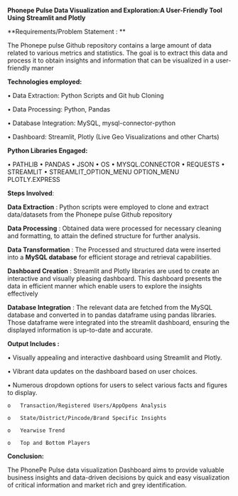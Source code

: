 **Phonepe Pulse Data Visualization and Exploration:A User-Friendly Tool Using Streamlit and Plotly**

**Requirements/Problem Statement : **

The Phonepe pulse Github repository contains a large amount of data related to
various metrics and statistics. The goal is to extract this data and process it to obtain
insights and information that can be visualized in a user-friendly manner

**Technologies employed:**

  •	Data Extraction:  Python Scripts and Git hub Cloning
  
  •	Data Processing: Python, Pandas
  
  •	Database Integration: MySQL, mysql-connector-python
  
  •	Dashboard: Streamlit, Plotly (Live Geo Visualizations and other Charts)

**Python Libraries Engaged:**

•	PATHLIB
•	PANDAS
•	JSON 
•	OS
•	MYSQL.CONNECTOR
•	REQUESTS
•	STREAMLIT
•	STREAMLIT_OPTION_MENU  OPTION_MENU	
PLOTLY.EXPRESS


**Steps Involved**:

**Data Extraction** : Python scripts were employed to clone and extract data/datasets from the Phonepe pulse Github repository 

**Data Processing**   : Obtained data were processed for necessary cleaning and formatting, to attain the defined structure for further analysis. 

**Data Transformation** : The Processed and structured data were inserted into a **MySQL database** for efficient storage and retrieval capabilities.

**Dashboard Creation**  : Streamlit and Plotly libraries are used to create an interactive and visually pleasing dashboard. This dashboard presents the data in efficient manner which 
enable users to explore the insights effectively

**Database Integration** : The relevant data are fetched from the MySQL database and converted in to pandas dataframe using pandas libraries. Those dataframe were integrated into the 
streamlit dashboard, ensuring the displayed information is up-to-date and accurate.

**Output Includes :**

•	Visually appealing and interactive dashboard using Streamlit and Plotly.

•	Vibrant data updates on the dashboard based on user choices.

•	Numerous dropdown options for users to select various facts and figures to display.

    o	Transaction/Registered Users/AppOpens Analysis
    
    o	State/District/Pincode/Brand Specific Insights
    
    o	Yearwise Trend
    
    o	Top and Bottom Players
    
  
**Conclusion:**

 The PhonePe Pulse data visualization Dashboard aims to provide valuable business insights and data-driven decisions by quick and easy visualization of critical information and market rich and grey identification.


    
